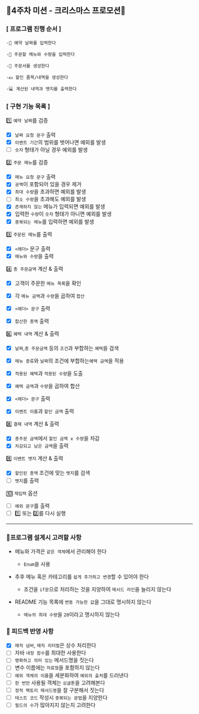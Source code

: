 ## 🎄4주차 미션 - 크리스마스 프로모션🥂

### [ 프로그램 진행 순서 ]

````
-📆 예약 날짜를 입력한다

-🍖 주문할 메뉴와 수량을 입력한다

-🧾 주문서를 생성한다

-💵 할인 품목/내역을 생성한다

-💻 계산된 내역과 뱃지를 출력한다
````

### [ 구현 기능 목록 ]

1️⃣ `예약 날짜`를 검증

- [x] `날짜 요청 문구` 출력
- [x] `이벤트 기간`의 범위를 벗어나면 예외를 발생
- [ ] `숫자` 형태가 아닐 경우 예외를 발생

2️⃣ `주문 메뉴`를 검증

- [x] `메뉴 요청 문구` 출력
- [x] `공백`이 포함되어 있을 경우 제거
- [x] `최대 수량`을 초과하면 예외를 발생
- [ ] `최소 수량`을 초과해도 예외를 발생
- [x] `존재하지 않는` 메뉴가 입력되면 예외를 발생
- [x] 입력한 `수량`이 `숫자` 형태가 아니면 예외를 발생
- [x] `중복되는 메뉴`를 입력하면 예외를 발생

3️⃣ `주문된 메뉴`를 출력

- [x] `<헤더>` 문구 출력
- [x] `메뉴와 수량`을 출력

4️⃣ `총 주문금액` 계산 & 출력

- [x] 고객이 주문한 `메뉴 목록`을 확인
- [x] 각 `메뉴 금액`과 `수량`을 곱하여 `합산`

- [x] `<헤더> 문구` 출력
- [x] `합산한 총액` 출력

6️⃣ `혜택 내역` 계산 & 출력

- [x] `날짜`,`총 주문금액` 등의 `조건`과 부합하는 `혜택`을 검색
- [x] `메뉴 종류`와 `날짜`의 조건에 부합하는`혜택 금액`을 적용
- [x] `적용된 혜택`과 `적용된 수량`을 도출
- [x] `혜택 금액`과 `수량`을 곱하여 합산

- [x] `<헤더> 문구` 출력
- [x] `이벤트 이름`과 `할인 금액` 출력

8️⃣ `결제 내역` 계산 & 출력

- [x] `총주문 금액`에서 `할인 금액 x 수량`을 차감
- [x] `차감되고 남은 금액`을 출력

9️⃣ `이벤트 뱃지` 계산 & 출력

- [x] `할인된 총액` 조건에 맞는 `뱃지`를 검색
- [ ] `뱃지`를 출력

🔟 `재입력` 옵션

- [ ] `예외 문구`를 출력
- [ ] 1️⃣ 또는 2️⃣를 다시 실행

---

### 🎈프로그램 설계시 고려할 사항

- 메뉴와 가격은 `같은 객체`에서 관리해야 한다
    - `Enum`을 사용

- 추후 메뉴 혹은 카테고리를 `쉽게 추가하고 변경`할 수 있어야 한다
    - 조건을 `if문`으로 처리하는 것을 지양하여 `메서드 라인`을 늘리지 않는다

- README 기능 목록에 `변동 가능한 값`을 그대로 명시하지 않는다
    - `메뉴의 최대 수량`을 `20`이라고 명시하지 않는다

### 💎 피드백 반영 사항

- [x] `매직 넘버`, `매직 리터럴`은 상수 처리한다
- [ ] 자바 `내장 함수`를 최대한 사용한다
- [ ] `명확하고 의미 있는` 메서드명을 짓는다
- [ ] 변수 이름에는 `자료형`을 포함하지 않는다
- [ ] `예외 객체의 이름`을 세분화하여 `예외의 출처`를 드러낸다
- [ ] `한 번만` 사용될 객체는 `싱글톤`을 고려해본다
- [ ] `정적 팩토리 메서드명`을 잘 구분해서 짓는다
- [ ] `테스트 코드` 작성시 `중복되는 문법`을 지양한다
- [ ] `필드의 수`가 많아지지 않는지 고려한다